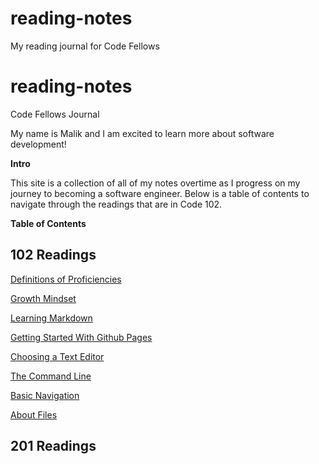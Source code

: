 # reading-notes
My reading journal for Code Fellows
# reading-notes

Code Fellows Journal

My name is Malik and I am excited to learn more about software development!

**Intro** 

This site is a collection of all of my notes overtime as I progress on my journey to becoming a software engineer. Below is a table of contents to navigate through the readings that are in Code 102. 

**Table of Contents** 

## 102 Readings

[Definitions of Proficiencies](https://codefellows.github.io/common_curriculum/career_coaching/common/professional-competencies)

[Growth Mindset](https://www.atlassian.com/blog/inside-atlassian/growth-mindset)

[Learning Markdown](https://docs.github.com/en/get-started/writing-on-github/getting-started-with-writing-and-formatting-on-github/basic-writing-and-formatting-syntax) 

[Getting Started With Github Pages ](https://docs.github.com/en/pages/quickstart)

[Choosing a Text Editor](https://codefellows.github.io/code-102-guide/curriculum/class-02/Choosing-A-Text-Editor--The-Older-Coder.pdf)

[The Command Line](https://ryanstutorials.net/linuxtutorial/commandline.php)

[Basic Navigation](https://ryanstutorials.net/linuxtutorial/navigation.php) 

[About Files](https://ryanstutorials.net/linuxtutorial/aboutfiles.php)

## 201 Readings